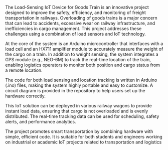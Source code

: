 The Load-Sensing IoT Device for Goods Train is an innovative project designed to improve the safety, efficiency, and monitoring of freight transportation in railways. Overloading of goods trains is a major concern that can lead to accidents, excessive wear on railway infrastructure, and inefficiencies in cargo management. This project addresses these challenges using a combination of load sensors and IoT technology.

At the core of the system is an Arduino microcontroller that interfaces with a load cell and an HX711 amplifier module to accurately measure the weight of the cargo on a train. In addition to weight sensing, the system integrates a GPS module (e.g., NEO-6M) to track the real-time location of the train, enabling logistics operators to monitor both position and cargo status from a remote location.

The code for both load sensing and location tracking is written in Arduino (.ino) files, making the system highly portable and easy to customize. A circuit diagram is provided in the repository to help users set up the hardware correctly.

This IoT solution can be deployed in various railway wagons to provide instant load data, ensuring that cargo is not overloaded and is evenly distributed. The real-time tracking data can be used for scheduling, safety alerts, and performance analytics.

The project promotes smart transportation by combining hardware with simple, efficient code. It is suitable for both students and engineers working on industrial or academic IoT projects related to transportation and logistics
